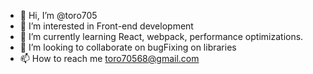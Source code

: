 - 👋 Hi, I’m @toro705
- 👀 I’m interested in Front-end development
- 🌱 I’m currently learning React, webpack, performance optimizations.
- 💞️ I’m looking to collaborate on bugFixing on libraries
- 📫 How to reach me toro70568@gmail.com

<!---
toro705/toro705 is a ✨ special ✨ repository because its `README.md` (this file) appears on your GitHub profile.
You can click the Preview link to take a look at your changes.
--->
